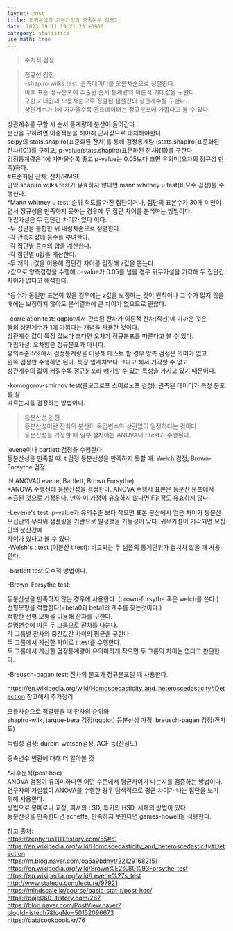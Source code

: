 ```yaml
---
layout: post
title: 회귀분석의 기본가정과 충족여부 검증2 
date: 2023-09-11 19:21:23 +0900
category: statistics 
use_math: true
---
```

> 수치적 검정

> 정규성 검정  
-shapiro wilks test: 관측데이터를 오름차순으로 정렬한다.  
이후 표준 정규분포에 추출된 순서 통계량의 이론적 기대값을 구한다.  
구한 기대값과 오름차순으로 정렬된 샘플간의 상관계수를 구한다.  
상관계수가 1에 가까울수록 관측데이터는 정규분포에 가깝다고 볼 수 있다.  
  
상관계수를 구할 시 순서 통계량에 분산이 들어간다.  
분산을 구하려면 이중적분을 해야해 근사값으로 대체해야한다.  
scipy의 stats.shapiro(표준화된 잔차)를 통해 검정통계량 (stats.shapiro(표준화된 잔차)[0])를 구하고, p-value(stats.shapiro(표준화된 잔차)[1])를 구한다.  
검정통계량은 1에 가까울수록 좋고 p-value는 0.05보다 크면 유의미(오차의 정규성 만족)하다.  
#표준화된 잔차: 잔차/RMSE  
만약 shapiro wilks test가 유효하지 않다면 mann whitney u test(비모수 검정)를 수행한다.  
*Mann whitney u test: 순위 척도를 가진 집단이거나, 집단의 표본수가 30개 미만이면서 정규성을 만족하지 못하는 경우에 두 집단 차이를 분석하는 방법이다.  
대립가설은 두 집단간 차이가 있다 이다.  
-두 집단을 통합한 뒤 내림차순으로 정렬한다.  
-각 관측치값에 등수를 부여한다.  
-각 집단별 등수의 합을 계산한다.  
-각 집단별 u값을 계산한다.  
-두 개의 u값을 이용해 집단간 차이를 검정해 z값을 뽑는다.  
z값으로 양측검정을 수행해 p-value가 0.05를 넘을 경우 귀무가설을 기각해 두 집단간 차이가 없다고 해석한다.   

*등수가 동일한 표본이 있을 경우에는 z값을 보정하는 것이 원칙이나 그 수가 많지 않을  
때에는 보정하지 않아도 분석결과에 큰 차이가 없으므로 괜찮다.  

-correlation test: qqplot에서 관측된 잔차가 이론적 잔차(직선)에 가까운 것은  
둘의 상관계수가 1에 가깝다는 개념을 차용한 것이다.  
상관계수 값이 특정 값보다 크다면 오차가 정규분포를 따른다고 볼 수 있다.  
대립가설: 오차항은 정규분포가 아니다.  
유의수준 5%에서 검정통계량을 이용해 테스트 할 경우 양측 검정은 의미가 없고  
왼쪽 검정만 수행하면 된다. 특정 임계치보다 크다고 해서 기각할 수 없고  
상관계수의 값이 커질수록 정규분포라 얘기할 수 있는 특성을 가지고 있기 때문이다.   
  
-komogorov-smirnov test(콜모고로프 스미르노프 검정): 관측된 데이터가 특정 분포를 잘  
따르는지를 검정하는 방법이다.  

> 등분산성 검정  
등분산성이란 잔차의 분산이 독립변수와 상관없이 일정하다는 것이다.  
등분산성을 가정할 때 일부 절차에는 ANOVA나 t test가 수행된다.  

levene이나 bartlett 검정을 수행한다.  
등분산성을 만족할 때: t 검정 
등분산성을 만족하지 못할 때: Welch 검정, Brown-Forsythe 검정  

IN ANOVA(Levene, Bartlett, Brown Forsythe)  
*ANOVA 수행전에 등분산성을 검정한다. ANOVA 수행시 표본은 등분산 분포에서  
추출된 것으로 가정된다. 만약 이 가정이 유효하지 않다면 F검정도 유효하지 않다.   

-Levene's test: 
p-value가 유의수준 보다 작으면 표본 분산에서 얻은 차이가 등분산 모집단의 무작위 샘플링을 기반으로 발생했을 가능성이 낮다. 귀무가설이 기각되면 모집단의 분산간에  
차이가 있다고 볼 수 있다.  
-Welsh's t test (이분산 t test): 비교되는 두 샘플의 통계단위가 겹치치 않을 때 사용한다.    

-bartlett test:모수적 방법이다. 

-Brown-Forsythe test: 

등분산성을 만족하지 않는 경우에 사용한다. (brown-forsythe 혹은 welch를 쓴다.)    
선형모형을 적합한다(=beta0과 beta1의 계수를 찾는것이다.)  
적합한 선형 모형을 이용해 잔차를 구한다.  
설명변수에 따른 두 그룹으로 잔차를 나눈다.  
각 그룹별 잔차와 중간값간 차이의 평균을 구한다.  
두 그룹에서 계산한 차이로 t test를 수행한다.  
두 그룹에서 계산한 검정통계량이 유의미하게 작으면 두 그룹의 차이는 없다고 판단한다.  
  
-Breusch-pagan test: 
잔차의 분포가 정규분포일 때 사용한다.  

https://en.wikipedia.org/wiki/Homoscedasticity_and_heteroscedasticity#Detection
참고해서 추가정리 

오름차순으로 정렬했을 때 잔차의 순위와   
 shapiro-wilk, jarque-bera 검정(qqplot) 
등분산성 가정: breusch-pagan 검정(잔차도)  
 
독립성 검정: durbin-watson검정, ACF 등(산점도)     

종속변수 변환에 대해 더 알아볼 것  

*사후분석(post hoc)  
ANOVA 검정이 유의미하다면 어떤 수준에서 평균차이가 나는지를 검증하는 방법이다.  
연구자의 가설없이 ANOVA를 수행한 경우 탐색적으로 평균 차이가 나는 집단을 보기 위해 사용한다.  
방법으로 봉페로니 교정, 피셔의 LSD, 투키의 HSD, 세페의 방법이 있다.  
등분산성을 만족한다면 scheffe, 만족하지 못한다면 games-howell을 적용한다.  

참고 출처:  
https://zephyrus1111.tistory.com/55#c1  
https://en.wikipedia.org/wiki/Homoscedasticity_and_heteroscedasticity#Detection  
https://m.blog.naver.com/oa6a9bdnyt/221291682151
https://en.wikipedia.org/wiki/Brown%E2%80%93Forsythe_test    
https://en.wikipedia.org/wiki/Levene%27s_test  
http://www.statedu.com/lecture/97921  
https://mindscale.kr/course/basic-stat-r/post-hoc/  
https://daje0601.tistory.com/267  
https://blog.naver.com/PostView.naver?blogId=istech7&logNo=50152096673  
https://datacookbook.kr/76  
